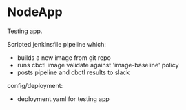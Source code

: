 # NodeApp
Testing app.

Scripted jenkinsfile pipeline which:
- builds a new image from git repo
- runs cbctl image validate against 'image-baseline' policy
- posts pipeline and cbctl results to slack

config/deployment:
- deployment.yaml for testing app

